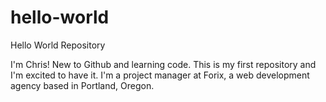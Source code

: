 # hello-world
Hello World Repository


I'm Chris! New to Github and learning code. This is my first repository and I'm excited to have it.
I'm a project manager at Forix, a web development agency based in Portland, Oregon.
